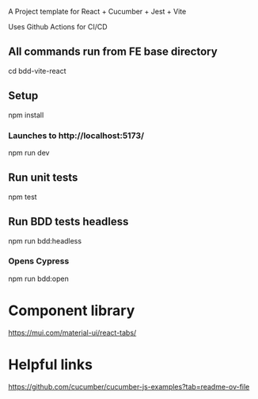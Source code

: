 A Project template for React + Cucumber + Jest + Vite

Uses Github Actions for CI/CD


## All commands run from FE base directory
cd bdd-vite-react

## Setup
npm install
### Launches to http://localhost:5173/
npm run dev

## Run unit tests
npm test

## Run BDD tests headless
npm run bdd:headless

### Opens Cypress
npm run bdd:open

# Component library
https://mui.com/material-ui/react-tabs/


# Helpful links 

https://github.com/cucumber/cucumber-js-examples?tab=readme-ov-file